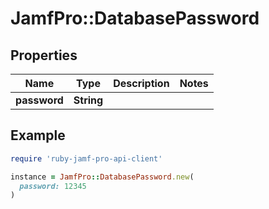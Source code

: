 # JamfPro::DatabasePassword

## Properties

| Name | Type | Description | Notes |
| ---- | ---- | ----------- | ----- |
| **password** | **String** |  |  |

## Example

```ruby
require 'ruby-jamf-pro-api-client'

instance = JamfPro::DatabasePassword.new(
  password: 12345
)
```

